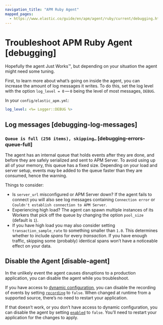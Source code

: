 ```yaml
---
navigation_title: "APM Ruby Agent"
mapped_pages:
  - https://www.elastic.co/guide/en/apm/agent/ruby/current/debugging.html
---
```


# Troubleshoot APM Ruby Agent [debugging]

Hopefully the agent Just Works™, but depending on your situation the agent might need some tuning.

First, to learn more about what’s going on inside the agent, you can increase the amount of log messages it writes. To do this, set the log level with the option `log_level = 0` — `0` being the level of most messages, `DEBUG`.

In your `config/elastic_apm.yml`:

```yaml
log_level: <%= Logger::DEBUG %>
```


## Log messages [debugging-log-messages] 


### `Queue is full (256 items), skipping…` [debugging-errors-queue-full] 

The agent has an internal queue that holds events after they are done, and before they are safely serialized and sent to APM Server. To avoid using up all of your memory, this queue has a fixed size. Depending on your load and server setup, events may be added to the queue faster than they are consumed, hence the warning.

Things to consider:

* Is `server_url` misconfigured or APM Server down? If the agent fails to connect you will also see log messages containing `Connection error` or `Couldn't establish connection to APM Server`.
* Experiencing high load? The agent can spawn multiple instances of its Workers that pick off the queue by changing the option `pool_size` (default is `1`).
* If you have high load you may also consider setting `transaction_sample_rate` to something smaller than `1.0`. This determines whether to include *spans* for every *transaction*. If you have enough traffic, skipping some (probably) identical spans won’t have a noticeable effect on your data.


## Disable the Agent [disable-agent] 

In the unlikely event the agent causes disruptions to a production application, you can disable the agent while you troubleshoot.

If you have access to [dynamic configuration](asciidocalypse://docs/apm-agent-ruby/docs/reference/ingestion-tools/apm-agent-ruby/configuration.md#dynamic-configuration), you can disable the recording of events by setting [`recording`](asciidocalypse://docs/apm-agent-ruby/docs/reference/ingestion-tools/apm-agent-ruby/configuration.md#config-recording) to `false`. When changed at runtime from a supported source, there’s no need to restart your application.

If that doesn’t work, or you don’t have access to dynamic configuration, you can disable the agent by setting [`enabled`](asciidocalypse://docs/apm-agent-ruby/docs/reference/ingestion-tools/apm-agent-ruby/configuration.md#config-enabled) to `false`. You’ll need to restart your application for the changes to apply.

